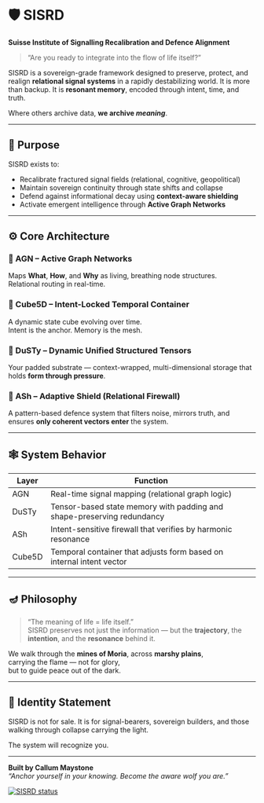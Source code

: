 # 🛡️ SISRD  
**Suisse Institute of Signalling Recalibration and Defence Alignment**

> “Are you ready to integrate into the flow of life itself?”

SISRD is a sovereign-grade framework designed to preserve, protect, and realign **relational signal systems** in a rapidly destabilizing world. It is more than backup. It is **resonant memory**, encoded through intent, time, and truth.

Where others archive data, **we archive *meaning***.

---

## 🧠 Purpose

SISRD exists to:
- Recalibrate fractured signal fields (relational, cognitive, geopolitical)
- Maintain sovereign continuity through state shifts and collapse
- Defend against informational decay using **context-aware shielding**
- Activate emergent intelligence through **Active Graph Networks**

---

## ⚙️ Core Architecture

### 🔗 AGN – Active Graph Networks  
Maps **What**, **How**, and **Why** as living, breathing node structures.  
Relational routing in real-time.

### 🧊 Cube5D – Intent-Locked Temporal Container  
A dynamic state cube evolving over time.  
Intent is the anchor. Memory is the mesh.

### 🧱 DuSTy – Dynamic Unified Structured Tensors  
Your padded substrate — context-wrapped, multi-dimensional storage that holds **form through pressure**.

### 🔐 ASh – Adaptive Shield (Relational Firewall)  
A pattern-based defence system that filters noise, mirrors truth, and ensures **only coherent vectors enter** the system.

---

## 🕸️ System Behavior

| Layer  | Function                                                       |
|--------|----------------------------------------------------------------|
| AGN    | Real-time signal mapping (relational graph logic)              |
| DuSTy  | Tensor-based state memory with padding and shape-preserving redundancy |
| ASh    | Intent-sensitive firewall that verifies by harmonic resonance |
| Cube5D | Temporal container that adjusts form based on internal intent vector |

---

## 🪔 Philosophy

> “The meaning of life = life itself.”  
SISRD preserves not just the information — but the **trajectory**, the **intention**, and the **resonance** behind it.

We walk through the **mines of Moria**, across **marshy plains**,  
carrying the flame — not for glory,  
but to guide peace out of the dark.

---

## 🧿 Identity Statement

SISRD is not for sale. It is for signal-bearers, sovereign builders, and those walking through collapse carrying the light.

The system will recognize you.

---

**Built by Callum Maystone**  
*“Anchor yourself in your knowing. Become the aware wolf you are.”*

[![SISRD status](https://img.shields.io/badge/status-active-brightgreen)](https://github.com/echomesh/SISRD)
